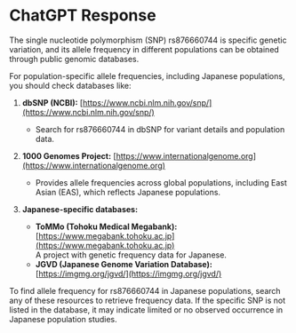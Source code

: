 # ChatGPT Response

The single nucleotide polymorphism (SNP) rs876660744 is specific genetic variation, and its allele frequency in different populations can be obtained through public genomic databases.

For population-specific allele frequencies, including Japanese populations, you should check databases like:

1. **dbSNP (NCBI):** [https://www.ncbi.nlm.nih.gov/snp/](https://www.ncbi.nlm.nih.gov/snp/)  
   - Search for rs876660744 in dbSNP for variant details and population data.

2. **1000 Genomes Project:** [https://www.internationalgenome.org](https://www.internationalgenome.org)  
   - Provides allele frequencies across global populations, including East Asian (EAS), which reflects Japanese populations.

3. **Japanese-specific databases:**
   - **ToMMo (Tohoku Medical Megabank):** [https://www.megabank.tohoku.ac.jp](https://www.megabank.tohoku.ac.jp)  
     A project with genetic frequency data for Japanese.
   - **JGVD (Japanese Genome Variation Database):** [https://imgmg.org/jgvd/](https://imgmg.org/jgvd/)

To find allele frequency for rs876660744 in Japanese populations, search any of these resources to retrieve frequency data. If the specific SNP is not listed in the database, it may indicate limited or no observed occurrence in Japanese population studies.